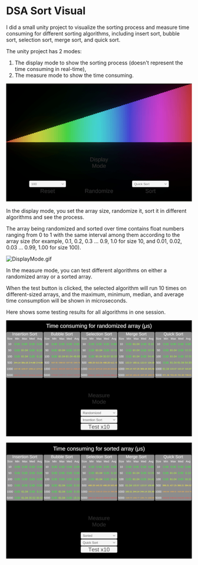 # DSA Sort Visual

I did a small unity project to visualize the sorting process and measure time consuming for different sorting algorithms, including insert sort, bubble sort, selection sort, merge sort, and quick sort.

The unity project has 2 modes: 

1. The display mode to show the sorting process (doesn't represent the time consuming in real-time), 
2. The measure mode to show the time consuming.

![SwitchMode.gif](README/SwitchMode.gif)

In the display mode, you set the array size, randomize it, sort it in different algorithms and see the process.

The array being randomized and sorted over time contains float numbers ranging from 0 to 1 with the same interval among them according to the array size (for example, 0.1, 0.2, 0.3 … 0.9, 1.0 for size 10, and 0.01, 0.02, 0.03 … 0.99, 1.00 for size 100).

![DisplayMode.gif](README/DisplayMode.gif)

In the measure mode, you can test different algorithms on either a randomized array or a sorted array.

When the test button is clicked, the selected algorithm will run 10 times on different-sized arrays, and the maximum, minimum, median, and average time consumption will be shown in microseconds.  

Here shows some testing results for all algorithms in one session.

![Untitled](README/Untitled.png)

![Untitled](README/Untitled%201.png)